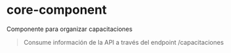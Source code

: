 # core-component
Componente para organizar capacitaciones

>Consume información de la API a través del endpoint /capacitaciones